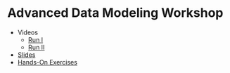 # Advanced Data Modeling Workshop

* Videos
  * [Run I](https://youtu.be/UVeqscjInhI)
  * [Run II](https://youtu.be/AVpM8mWC6RM) 
* [Slides](./advanced-data-modeling-slides.pdf)
* [Hands-On Exercises](https://katacoda.com/datastax/courses/cassandra-data-modeling)
